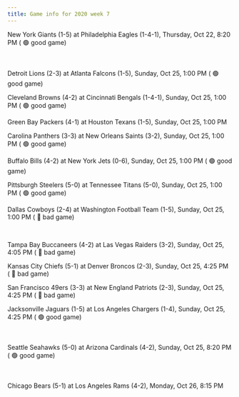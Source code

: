 ```yaml
---
title: Game info for 2020 week 7
---
```

New York Giants (1-5) at Philadelphia Eagles (1-4-1), Thursday, Oct 22, 8:20 PM (	:green_circle: good game)


<br/>

Detroit Lions (2-3) at Atlanta Falcons (1-5), Sunday, Oct 25, 1:00 PM (	:green_circle: good game)

Cleveland Browns (4-2) at Cincinnati Bengals (1-4-1), Sunday, Oct 25, 1:00 PM (	:green_circle: good game)

Green Bay Packers (4-1) at Houston Texans (1-5), Sunday, Oct 25, 1:00 PM

Carolina Panthers (3-3) at New Orleans Saints (3-2), Sunday, Oct 25, 1:00 PM (	:green_circle: good game)

Buffalo Bills (4-2) at New York Jets (0-6), Sunday, Oct 25, 1:00 PM (	:green_circle: good game)

Pittsburgh Steelers (5-0) at Tennessee Titans (5-0), Sunday, Oct 25, 1:00 PM (	:green_circle: good game)

Dallas Cowboys (2-4) at Washington Football Team (1-5), Sunday, Oct 25, 1:00 PM (	:red_circle: bad game)


<br/>

Tampa Bay Buccaneers (4-2) at Las Vegas Raiders (3-2), Sunday, Oct 25, 4:05 PM (	:red_circle: bad game)

Kansas City Chiefs (5-1) at Denver Broncos (2-3), Sunday, Oct 25, 4:25 PM (	:red_circle: bad game)

San Francisco 49ers (3-3) at New England Patriots (2-3), Sunday, Oct 25, 4:25 PM (	:red_circle: bad game)

Jacksonville Jaguars (1-5) at Los Angeles Chargers (1-4), Sunday, Oct 25, 4:25 PM (	:green_circle: good game)


<br/>

Seattle Seahawks (5-0) at Arizona Cardinals (4-2), Sunday, Oct 25, 8:20 PM (	:green_circle: good game)


<br/>

Chicago Bears (5-1) at Los Angeles Rams (4-2), Monday, Oct 26, 8:15 PM


